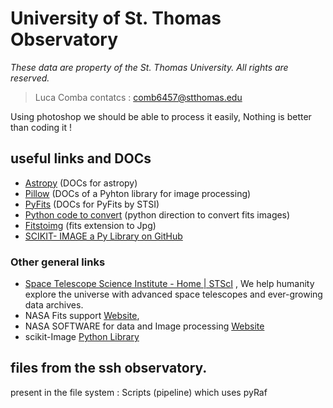 # University of St. Thomas Observatory
*These data are property of the St. Thomas University. All rights are reserved.*
> Luca Comba contatcs : comb6457@stthomas.edu

Using photoshop we should be able to process it easily, Nothing is better than coding it !

## useful links and DOCs
- [Astropy](http://docs.astropy.org/en/stable/index.html) (DOCs for astropy)
- [Pillow](https://pillow.readthedocs.io/en/stable/index.html) (DOCs of a Pyhton library for image processing)
- [PyFits](https://pythonhosted.org/pyfits/#creating-a-new-image-file) (DOCs for PyFits by STSI)
- [Python code to convert](https://astromsshin.github.io/science/code/Python_fits_image/index.html) (python direction to convert fits images)
- [Fitstoimg](https://github.com/psds075/fitstoimg) (fits extension to Jpg)
- [SCIKIT- IMAGE a Py Library on GitHub](https://github.com/scikit-image/scikit-image)

### Other general links
- [Space Telescope Science Institute - Home | STScI](http://www.stsci.edu/) , We help humanity explore the universe with advanced space telescopes and ever-growing data archives. 
- NASA Fits support [Website](https://fits.gsfc.nasa.gov/), 
- NASA SOFTWARE for data and Image processing [Website](https://software.nasa.gov/data_and_image_processing)
- scikit-Image [Python Library](https://scikit-image.org/)

## files from the ssh observatory.
present in the file system :
 Scripts (pipeline)
which uses pyRaf

